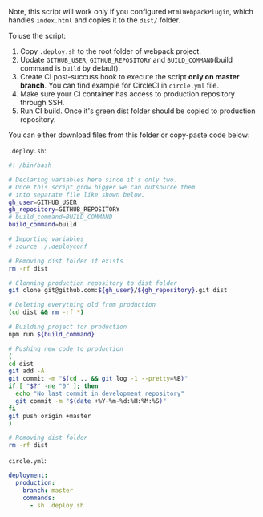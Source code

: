 Note, this script will work only if you configured `HtmlWebpackPlugin`, which handles `index.html` and copies it to the `dist/` folder.

To use the script:

1. Copy `.deploy.sh` to the root folder of webpack project. 
2. Update `GITHUB_USER`, `GITHUB_REPOSITORY` and `BUILD_COMMAND`(build command is `build` by default).
3. Create CI post-succuss hook to execute the script **only on master branch**. You can find example for CircleCI in `circle.yml` file.
4. Make sure your CI container has access to production repository through SSH.
5. Run CI build. Once it's green dist folder should be copied to production repository.

You can either download files from this folder or copy-paste code below:

`.deploy.sh`:
```bash
#! /bin/bash

# Declaring variables here since it's only two.
# Once this script grow bigger we can outsource them
# into separate file like shown below.
gh_user=GITHUB_USER
gh_repository=GITHUB_REPOSITORY
# build_command=BUILD_COMMAND
build_command=build

# Importing variables
# source ./.deployconf

# Removing dist folder if exists
rm -rf dist

# Clonning production repository to dist folder
git clone git@github.com:${gh_user}/${gh_repository}.git dist

# Deleting everything old from production
(cd dist && rm -rf *)

# Building project for production
npm run ${build_command}

# Pushing new code to production
(
cd dist
git add -A
git commit -m "$(cd .. && git log -1 --pretty=%B)"
if [ "$?" -ne "0" ]; then
  echo "No last commit in development repository"
  git commit -m "$(date +%Y-%m-%d:%H:%M:%S)"
fi
git push origin +master
)

# Removing dist folder
rm -rf dist
```

`circle.yml`:
```yaml
deployment:
  production:
    branch: master
    commands:
      - sh .deploy.sh
```
